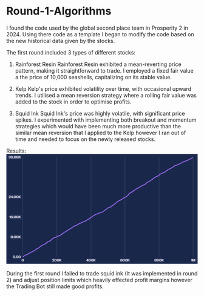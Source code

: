# Round-1-Algorithms
I found the code used by the global second place team in Prosperity 2 in 2024. Using there code as a template I began to modify the code based on the new historical data given by the stocks.

The first round included 3 types of different stocks:

1. Rainforest Resin
Rainforest Resin exhibited a mean-reverting price pattern, making it straightforward to trade. I employed a fixed fair value a the price of 10,000 seashells, capitalizing on its stable value.


2. Kelp
Kelp's price exhibited volatility over time, with occasional upward trends. I utilised a mean reversion strategy where a rolling fair value was added to the stock in order to optimise profits.


3. Squid Ink
Squid Ink's price was highly volatile, with significant price spikes. I experimented with implementing both breakout and momentum strategies which would have been much more productive than the similar mean reversion that I applied to the Kelp however I ran out of time and needed to focus on the newly released stocks.


Results:
![alt text](image.png)

During the first round I failed to trade squid ink (It was implemented in round 2) and adjust position limits which heavily effected profit margins however the Trading Bot still made good profits.